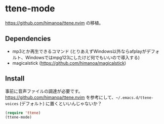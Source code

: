 ttene-mode
====

https://github.com/himanoa/ttene.nvim の移植。

## Dependencies
* mp3とか再生できるコマンド (とりあえずWindows以外ならafplayがデフォルト、Windowsではmpg123にしたけど何でもいいので導入する)
* magicalstick (https://github.com/himanoa/magicalstick)

## Install
事前に音声ファイルの調達が必要です。https://github.com/himanoa/ttene.nvim を参考にして、`~/.emacs.d/ttene-voices` (デフォルト) に置くといいんじゃないか？

```lisp
(require 'ttene)
(ttene-mode)
```
